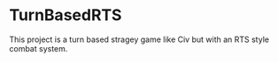 # TurnBasedRTS
This project is a turn based stragey game like Civ but with an RTS style combat system.
